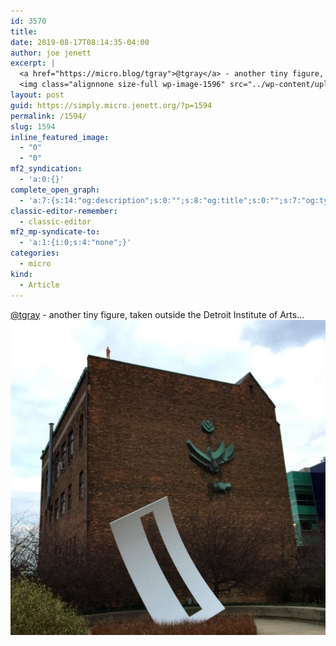 ```yaml
---
id: 3570
title: 
date: 2019-08-17T08:14:35-04:00
author: joe jenett
excerpt: |
  <a href="https://micro.blog/tgray">@tgray</a> - another tiny figure, taken outside the Detroit Institute of Arts...
  <img class="alignnone size-full wp-image-1596" src="../wp-content/uploads/2020/06/another-tiny-figure.jpg" alt="" width="700" height="700">
layout: post
guid: https://simply.micro.jenett.org/?p=1594
permalink: /1594/
slug: 1594
inline_featured_image:
  - "0"
  - "0"
mf2_syndication:
  - 'a:0:{}'
complete_open_graph:
  - 'a:7:{s:14:"og:description";s:0:"";s:8:"og:title";s:0:"";s:7:"og:type";s:0:"";s:12:"twitter:card";s:7:"summary";s:15:"twitter:creator";s:0:"";s:19:"twitter:description";s:0:"";s:8:"og:image";s:0:"";}'
classic-editor-remember:
  - classic-editor
mf2_mp-syndicate-to:
  - 'a:1:{i:0;s:4:"none";}'
categories:
  - micro
kind:
  - Article
---
```

[@tgray](https://micro.blog/tgray) - another tiny figure, taken outside the Detroit Institute of Arts...  
<img loading="lazy" class="alignnone size-full wp-image-1596" src="../wp-content/uploads/2020/06/another-tiny-figure.jpg" alt="">